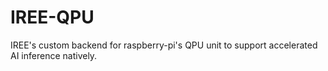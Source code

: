 # IREE-QPU
IREE's custom backend for raspberry-pi's QPU unit to support accelerated AI inference natively.